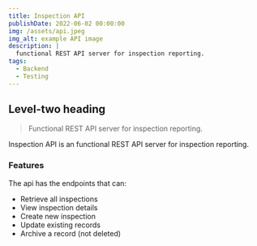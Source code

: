 ```yaml
---
title: Inspection API
publishDate: 2022-06-02 00:00:00
img: /assets/api.jpeg
img_alt: example API image
description: |
  functional REST API server for inspection reporting.
tags:
  - Backend
  - Testing
---
```


## Level-two heading

> Functional REST API server for inspection reporting.

Inspection API is an functional REST API server for inspection reporting. 

### Features
The api has the endpoints that can:
- Retrieve all inspections
- View inspection details
- Create new inspection
- Update existing records
- Archive a record (not deleted)
